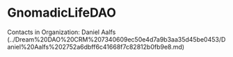 # GnomadicLifeDAO

Contacts in Organization: Daniel Aalfs (../Dream%20DAO%20CRM%207340609ec50e4d7a9b3aa35d45be0453/Daniel%20Aalfs%202752a6dbff6c41668f7c82812b0fb9e8.md)